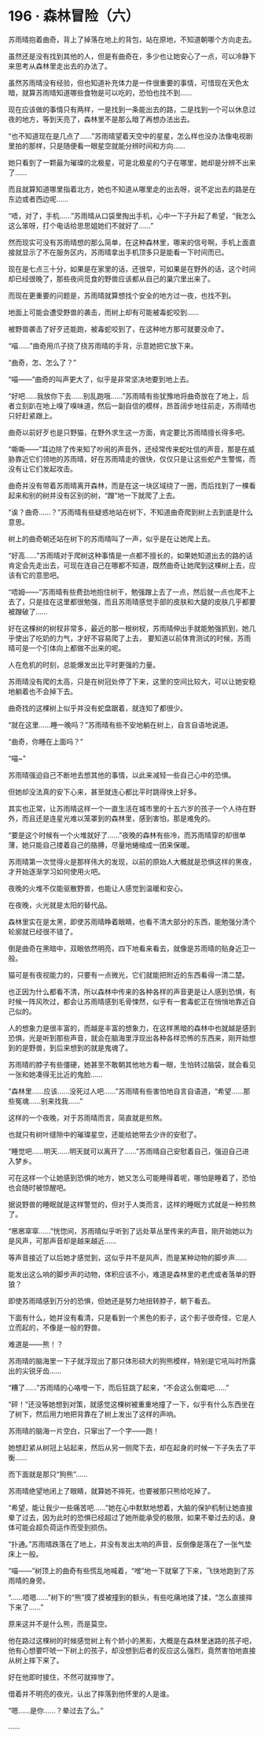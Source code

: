 <link rel="stylesheet" href="../styles/text.css"/>
<h1>196 · 森林冒险（六）</h1>

苏雨晴抱着曲奇，背上了掉落在地上的背包，站在原地，不知道朝哪个方向走去。

虽然还是没有找到其他的人，但是有曲奇在，多少也让她安心了一点，可以冷静下来思考从森林里走出去的办法了。

虽然苏雨晴没有经验，但也知道补充体力是一件很重要的事情，可惜现在天色太暗，就算苏雨晴知道哪些食物是可以吃的，恐怕也找不到……

现在应该做的事情只有两样，一是找到一条能出去的路，二是找到一个可以休息过夜的地方，等到天亮了，森林里不是那么暗了再想办法出去。

“也不知道现在是几点了……”苏雨晴望着天空中的星星，怎么样也没办法像电视剧里拍的那样，只是随便看一眼星空就能分辨时间和方向……

她只看到了一颗最为璀璨的北极星，可是北极星的勺子在哪里，她却是分辨不出来了……

而且就算知道哪里指着北方，她也不知道从哪里走的出去呀，说不定出去的路是在东边或者西边呢……

“唔，对了，手机……”苏雨晴从口袋里掏出手机，心中一下子升起了希望，“我怎么这么笨呀，打个电话给思思姐她们不就好了……”

然而现实可没有苏雨晴想的那么简单，在这种森林里，哪来的信号啊，手机上面直接就显示了不在服务区内，苏雨晴拿出手机顶多只是能看一下时间而已。

现在是七点三十分，如果是在家里的话，还很早，可如果是在野外的话，这个时间却已经很晚了，那些夜间觅食的野兽应该都从自己的巢穴里出来了。

而现在更重要的问题是，苏雨晴就算想找个安全的地方过一夜，也找不到。

地面上可能会遭受野兽的袭击，而树上却有可能被毒蛇咬到……

被野兽袭击了好歹还能跑，被毒蛇咬到了，在这种地方那可就要没命了。

“喵……”曲奇用爪子挠了挠苏雨晴的手背，示意她把它放下来。

“曲奇，怎、怎么了？”

“喵——”曲奇的叫声更大了，似乎是非常坚决地要到地上去。

“好吧……我放你下去……别乱跑哦……”苏雨晴有些犹豫地将曲奇放在了地上，后者立刻趴在地上嗅了嗅味道，然后一副自信的模样，昂首阔步地往前走，苏雨晴也只好赶紧跟上。

曲奇以前好歹也是只野猫，在野外求生这一方面，肯定要比苏雨晴擅长得多吧。

“嘶嘶——”耳边除了传来知了吵闹的声音外，还经常传来蛇吐信的声音，那是在威胁靠近它们领地的苏雨晴，好在苏雨晴走的很快，仅仅只是让这些蛇产生警惕，而没有让它们发起攻击。

曲奇并没有带着苏雨晴离开森林，而是在这一块区域绕了一圈，而后找到了一棵看起来和别的树并没有区别的树，“蹭”地一下就爬了上去。

“诶？曲奇……？”苏雨晴有些疑惑地站在树下，不知道曲奇爬到树上去到底是什么意思。

树上的曲奇朝还站在树下的苏雨晴叫了一声，似乎是在让她爬上去。

“好高……”苏雨晴对于爬树这种事情是一点都不擅长的，如果她知道出去的路的话肯定会先走出去，可现在连自己在哪都不知道，既然曲奇让她爬到这棵树上去，应该有它的意思吧。

“唔姆——”苏雨晴有些费劲地抱住树干，勉强蹭上去了一点，然后就一点也爬不上去了，只是挂在这里都很勉强，而且苏雨晴感觉手部的皮肤和大腿的皮肤几乎都要被蹭破了……

好在这棵树的树杈非常多，最近的那一根树杈，苏雨晴伸出手就能勉强抓到，她几乎使出了吃奶的力气，才好不容易爬了上去，
要知道以前体育测试的时候，苏雨晴可是一个引体向上都做不出来的呢。

人在危机的时刻，总能爆发出比平时更强的力量。

苏雨晴没有爬的太高，只是在树冠处停了下来，这里的空间比较大，可以让她安稳地躺着也不会掉下去。

曲奇找的这棵树上似乎并没有蛇盘踞着，就连知了都很少。

“就在这里……睡一晚吗？”苏雨晴有些不安地躺在树上，自言自语地说道。

“曲奇，你睡在上面吗？”

“喵\~”

苏雨晴强迫自己不断地去想其他的事情，以此来减轻一些自己心中的恐惧。

但她却没法真的安下心来，甚至就连心都比平时跳得快上好多。

其实也正常，让苏雨晴这样一个一直生活在城市里的十五六岁的孩子一个人待在野外，而且还是连星光难以笼罩到的森林里，感到害怕，那是难免的。

“要是这个时候有一个火堆就好了……”夜晚的森林有些冷，而苏雨晴穿的却很单薄，她只能自己搂着自己的胳膊，尽量地蜷缩成一团来保暖。

苏雨晴第一次觉得火是那样伟大的发现，以前的原始人大概就是恐惧这样的黑夜，才开始逐渐学习如何使用火吧。

夜晚的火堆不仅能驱散野兽，也能让人感觉到温暖和安心。

在夜晚，火光就是太阳的替代品。

森林里实在是太黑，即使苏雨晴睁着眼睛，也看不清大部分的东西，能勉强分清个轮廓就已经很不错了。

倒是曲奇在黑暗中，双眼依然明亮，四下地看来看去，就像是苏雨晴的贴身近卫一般。

猫可是有夜视能力的，只要有一点微光，它们就能把附近的东西看得一清二楚。

也正因为什么都看不清，所以森林中传来的各种各样的声音更是让人感到恐惧，有时候一阵风吹过，都会让苏雨晴感到毛骨悚然，似乎有一套毒蛇正在悄悄地靠近自己似的。

人的想象力是很丰富的，而越是丰富的想象力，在这样黑暗的森林中也就越是感到恐惧，光是听到那些声音，就会在脑海里浮现出各种各样恐怖的东西来，刚开始想到的是野兽，到后来想到的就是鬼魂了。

苏雨晴的脖子有些僵硬，她甚至不敢朝其他地方看一眼，生怕转过脑袋，就会看见一张和她凑得无比近的鬼脸……

“森林里……应该……没死过人吧……”苏雨晴有些害怕地自言自语道，“希望……那些冤魂……别来找我……”

这样的一个夜晚，对于苏雨晴而言，简直就是煎熬。

也就只有树叶缝隙中的璀璨星空，还能给她带去少许的安慰了。

“睡觉吧……明天……明天就可以离开了……”苏雨晴自己安慰着自己，强迫自己进入梦乡。

可在这样一个让她感到恐惧的地方，她又怎么可能睡得着呢，哪怕是睡着了，恐怕也会随时被惊醒吧。

据说野兽的睡眠就是这样警觉的，但对于人类而言，这样的睡眠方式就是一种煎熬了。

“窸窸窣窣……”恍惚间，苏雨晴似乎听到了远处草丛里传来的声音，刚开始她以为是风声，可那声音却是越来越近……

等声音接近了以后她才感觉到，这似乎并不是风声，而是某种动物的脚步声……

能发出这么响的脚步声的动物，体积应该不小，难道是森林里的老虎或者落单的野狼？

即使苏雨晴感到万分的恐惧，但她还是努力地扭转脖子，朝下看去。

下面有什么，她并没有看清，只是看到一个黑色的影子，这个影子很奇怪，它是人立而起的，不像是一般的野兽。

难道是——熊！？

苏雨晴的脑海里一下子就浮现出了那只体形硕大的狗熊模样，特别是它吼叫时所露出的尖锐牙齿……

“糟了……”苏雨晴的心咯噔一下，而后狂跳了起来，“不会这么倒霉吧……”

“砰！”还没等她想到对策，就感觉这棵树被重重地撞了一下，似乎有什么东西坐在了树下，然后用力地把背靠在了树上发出了这样的声响。

苏雨晴的脑海一片空白，只窜出了一个字——跑！

她想赶紧从树冠上站起来，然后从另一侧爬下去，却在起身的时候一下子失去了平衡……

而下面就是那只“狗熊”……

苏雨晴绝望地闭上了眼睛，就算她不摔死，也要被那只熊给吃掉了。

“希望，能让我少一些痛苦吧……”她在心中默默地想着，大脑的保护机制让她直接晕了过去，因为此时的恐惧已经超过了她所能承受的极限，如果不晕过去的话，身体可能会超负荷运作而受到损伤。

“扑通。”苏雨晴跌落在了地上，并没有发出太响的声音，反倒像是落在了一张气垫床上一般。

“喵——”树顶上的曲奇有些慌乱地喊着，“噌”地一下就窜了下来，飞快地跑到了苏雨晴的身旁。

“……唔嗯……”树下的“熊”摸了摸被撞到的额头，有些吃痛地揉了揉，“怎么直接摔下来了……”

原来这并不是什么熊，而是莫空。

他在路过这棵树的时候感觉树上有个娇小的黑影，大概是在森林里迷路的孩子吧，他有心想要吓唬一下树上的孩子，却没想到后者的反应这么强烈，竟然害怕地直接从树上摔下来了。

好在他即时接住，不然可就摔惨了。

借着并不明亮的夜光，认出了摔落到他怀里的人是谁。

“嗯……是你……？晕过去了么。”

……
